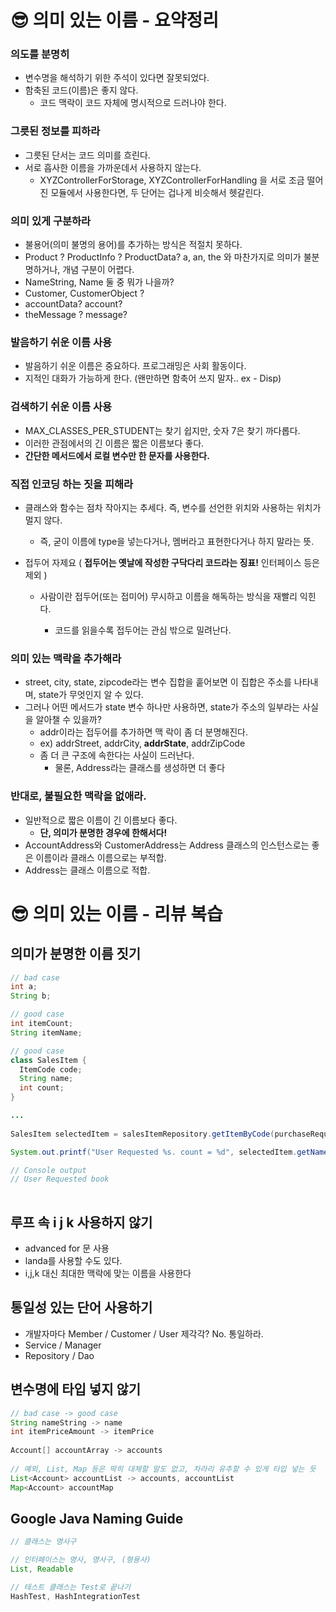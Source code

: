 # 😎 의미 있는 이름 - 요약정리

### 의도를 분명히

- 변수명을 해석하기 위한 주석이 있다면 잘못되었다.
- 함축된 코드(이름)은 좋지 않다.
  - 코드 맥락이 코드 자체에 명시적으로 드러나야 한다.

### 그릇된 정보를 피하라

- 그릇된 단서는 코드 의미를 흐린다.
- 서로 흡사한 이름을 가까운데서 사용하지 않는다.
  - XYZControllerForStorage, XYZControllerForHandling 을 서로 조금 떨어진 모듈에서 사용한다면, 두 단어는 겁나게 비슷해서 헷갈린다.

### 의미 있게 구분하라

- 불용어(의미 불명의 용어)를 추가하는 방식은 적절치 못하다.
- Product ? ProductInfo ? ProductData? a, an, the 와 마찬가지로 의미가 불분명하거나, 개념 구분이 어렵다.
- NameString, Name 둘 중 뭐가 나을까?
- Customer, CustomerObject ?
- accountData? account?
- theMessage ? message?

### 발음하기 쉬운 이름 사용

- 발음하기 쉬운 이름은 중요하다. 프로그래밍은 사회 활동이다.
- 지적인 대화가 가능하게 한다. (왠만하면 함축어 쓰지 말자.. ex - Disp)

### 검색하기 쉬운 이름 사용

- MAX_CLASSES_PER_STUDENT는 찾기 쉽지만, 숫자 7은 찾기 까다롭다.
- 이러한 관점에서의 긴 이름은 짧은 이름보다 좋다.
- **간단한 메서드에서 로컬 변수만 한 문자를 사용한다.**

### 직접 인코딩 하는 짓을 피해라

- 클래스와 함수는 점차 작아지는 추세다. 즉, 변수를 선언한 위치와 사용하는 위치가 멀지 않다.

  - 즉, 굳이 이름에 type을 넣는다거나, 멤버라고 표현한다거나 하지 말라는 뜻.

- 접두어 자제요 ( **접두어는 옛날에 작성한 구닥다리 코드라는 징표!** 인터페이스 등은 제외 )

  - 사람이란 접두어(또는 접미어) 무시하고 이름을 해독하는 방식을 재빨리 익힌다.

    - 코드를 읽을수록 접두어는 관심 밖으로 밀려난다.

### 의미 있는 맥락을 추가해라

- street, city, state, zipcode라는 변수 집합을 훝어보면 이 집합은 주소를 나타내며, state가 무엇인지 알 수 있다.
- 그러나 어떤 메서드가 state 변수 하나만 사용하면, state가 주소의 일부라는 사실을 알아챌 수 있을까?
  - addr이라는 접두어를 추가하면 맥 락이 좀 더 분명해진다.
  - ex) addrStreet, addrCity, **addrState**, addrZipCode
  - 좀 더 큰 구조에 속한다는 사실이 드러난다.
    - 물론, Address라는 클래스를 생성하면 더 좋다

### 반대로, 불필요한 맥락을 없애라.

- 일반적으로 짧은 이름이 긴 이름보다 좋다.
  - **단, 의미가 분명한 경우에 한해서다!**
- AccountAddress와 CustomerAddress는 Address 클래스의 인스턴스로는 좋은 이름이라 클래스 이름으로는 부적합.
- Address는 클래스 이름으로 적합.



# 😎 의미 있는 이름 - 리뷰 복습

## 의미가 분명한 이름 짓기

```java
// bad case
int a;
String b;

// good case
int itemCount;
String itemName;

```

```java
// good case
class SalesItem {
  ItemCode code;
  String name;
  int count;
}

...
  
SalesItem selectedItem = salesItemRepository.getItemByCode(purchaseRequest.getItemCode());

System.out.printf("User Requested %s. count = %d", selectedItem.getName(), selectedItem.getCount());

// Console output
// User Requested book
  
```

## 루프 속 i j k  사용하지 않기

- advanced for 문 사용
- landa를 사용할 수도 있다.
- i,j,k 대신 최대한 맥락에 맞는 이름을 사용한다

## 통일성 있는 단어 사용하기

- 개발자마다 Member / Customer / User 제각각? No. 통일하라.
- Service / Manager
- Repository / Dao

## 변수명에 타입 넣지 않기

```java
// bad case -> good case
String nameString -> name
int itemPriceAmount -> itemPrice
  
Account[] accountArray -> accounts
  
// 예외, List, Map 등은 딱히 대체할 말도 없고, 차라리 유추할 수 있게 타입 넣는 듯
List<Account> accountList -> accounts, accountList
Map<Account> accountMap
```



## Google Java Naming Guide

```java
// 클래스는 명사구

// 인터페이스는 명사, 명사구, (형용사)
List, Readable

// 테스트 클래스는 Test로 끝나기
HashTest, HashIntegrationTest
```

